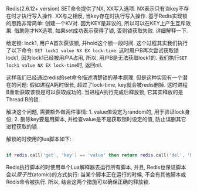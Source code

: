 ﻿Redis(2.6.12+ version) SET命令提供了NX, XX写入选项. NX表示只有当key不存在时才执行写入操作. XX与之相反, 当key存在时执行写入操作. 基于Redis实现锁的思路非常简单: 创建一个KV对. 因为KEY是非议的, 所以可以在KEY上产生互斥效果. 借助刚才NX选项, 如果set成功表示获得了锁, 否则锁获取失败. 详细解释一下.



给定锁: lock1, 用户A首次获该锁, 并hold这个锁一段时间. 这个过程其实我们执行了以下命令: `SET lock1 value NX EX lock-time`. 这时用户B再次尝试获取锁lock1, 因为lock1已经被用户A占用, 所以, 用户B是无法获取lock1的. 我们执行`SET lock1 value NX EX lock-time`时, 返回nil.



这样我们已经通过redis的set命令描述清楚锁的基本原理. 但是这种实现有一个潜在的问题: 假如进程A耗时很长, 超过了lock-time, key就会被redis删掉. 这时进程B重新获取该锁是可以获取成功的. 当进程A执行完成后释放锁, 它其实释放的是Thread B的锁.



解决这个问题, 需要额外做两件事情: 1. value值设定为random的, 用于验证lock身份; 2. 删除key要是用脚本, 并检查value是不是获取锁时设定的值, 防止误删其它进程获取的锁.



解锁的时使用的lua脚本如下:

```lua

if redis.call('get', 'key') == 'value' then return redis.call('del', 'key') else return 0 end

```



Redis执行脚本的时使用单个Lua解释器去运行所有脚本, 并且, Redis也保证脚本会以*原子性*(atomic)的方式执行: 当某个脚本正在运行的时候, 不会有其他脚本或Redis命令被执行. 所以, 结合这两个措施可以确保正确的释放锁.
